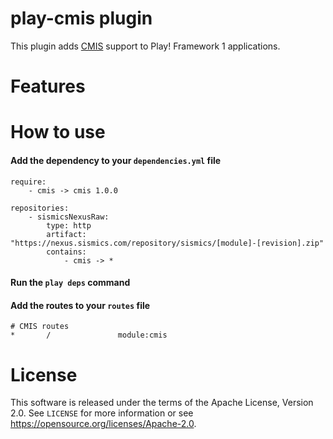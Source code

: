 # play-cmis plugin

This plugin adds [CMIS](https://en.wikipedia.org/wiki/Content_Management_Interoperability_Services) support to Play! Framework 1 applications.

# Features

# How to use

####  Add the dependency to your `dependencies.yml` file

```
require:
    - cmis -> cmis 1.0.0

repositories:
    - sismicsNexusRaw:
        type: http
        artifact: "https://nexus.sismics.com/repository/sismics/[module]-[revision].zip"
        contains:
            - cmis -> *

```
####  Run the `play deps` command
####  Add the routes to your `routes` file

```
# CMIS routes
*       /               module:cmis
```

# License

This software is released under the terms of the Apache License, Version 2.0. See `LICENSE` for more
information or see <https://opensource.org/licenses/Apache-2.0>.
